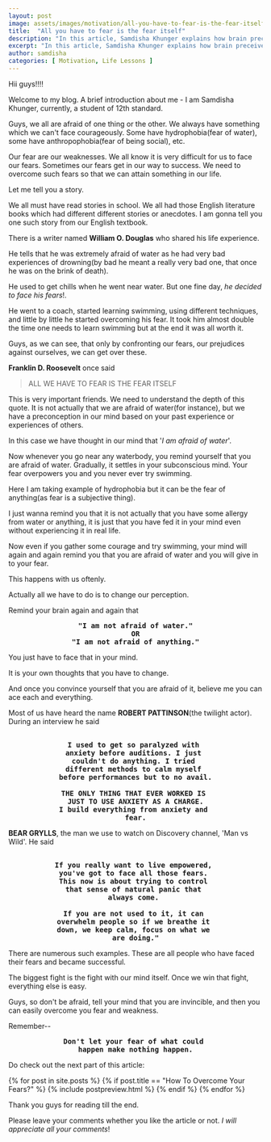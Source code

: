 ```yaml
---
layout: post
image: assets/images/motivation/all-you-have-to-fear-is-the-fear-itself/thumbnail.jpg
title:  "All you have to fear is the fear itself"
description: "In this article, Samdisha Khunger explains how brain preceives fear and makes preconceptions regarding it and how fear is just a product of our brain."
excerpt: "In this article, Samdisha Khunger explains how brain preceives fear and makes preconceptions regarding it and how fear is just a product of our..."
author: samdisha
categories: [ Motivation, Life Lessons ]
---
```


Hii guys!!!!

Welcome to my blog. A brief introduction about me - I am Samdisha Khunger, currently, a student of 12th standard. 

Guys, we all are afraid of one thing or the other. We always have something which we can't face courageously. Some have hydrophobia(fear of water), some have anthropophobia(fear of being social), etc.

Our fear are our weaknesses. We all know it is very difficult for us to face our fears. Sometimes our fears get in our way to success. We need to overcome such fears so that we can attain something in our life.

Let me tell you a story.

We all must have read stories in school. We all had those English literature books which had different different stories or anecdotes. I am gonna tell you one such story from our English textbook.

There is a writer named **William O. Douglas** who shared his life experience.

He tells that he was extremely afraid of water as he had very bad experiences of drowning(by bad he meant a really very bad one, that once he was on the brink of death).

He used to get chills when he went near water. But one fine day, *he decided to face his fears*!.

He went to a coach, started learning swimming, using different techniques, and little by little he started overcoming his fear. It took him almost double the time one needs to learn swimming but at the end it was all worth it.

Guys, as we can see, that only by confronting our fears, our prejudices against ourselves, we can get over these.

**Franklin D. Roosevelt** once said

> ALL WE HAVE TO FEAR IS THE FEAR ITSELF

This is very important friends. We need to understand the depth of this quote. It is not actually that we are afraid of water(for instance), but we have a preconception in our mind based on your past experience or experiences of others.

In this case we have thought in our mind that '*I am afraid of water*'. 

Now whenever you go near any waterbody, you remind yourself that you are afraid of water. Gradually, it settles in your subconscious mind. Your fear overpowers you and you never ever try swimming.

Here I am taking example of hydrophobia but it can be the fear of anything(as fear is a subjective thing).

I just wanna remind you that it is not actually that you have some allergy from water or anything, it is just that you have fed it in your mind even without experiencing it in real life.

Now even if you gather some courage and try swimming, your mind will again and again remind you that you are afraid of water and you will give in to your fear.

This happens with us oftenly.

Actually all we have to do is to change our perception.

Remind your brain again and again that

<pre>
<b><center>"I am not afraid of water."
<center>OR</center>"I am not afraid of anything."</center></b></pre>

You just have to face that in your mind.

It is your own thoughts that you have to change.

And once you convince yourself that you are afraid of it, believe me you can ace each and everything.

Most of us have heard the name **ROBERT PATTINSON**(the twilight actor). During an interview he said

<pre><center><b>
I used to get so paralyzed with 
anxiety before auditions. I just 
couldn't do anything. I tried 
different methods to calm myself 
before performances but to no avail.

THE ONLY THING THAT EVER WORKED IS 
JUST TO USE ANXIETY AS A CHARGE.
I build everything from anxiety and 
fear.</b></center></pre>

**BEAR GRYLLS**, the man we use to watch on Discovery channel, 'Man vs Wild'. He said

<pre><center><b>
If you really want to live empowered, 
you've got to face all those fears. 
This now is about trying to control 
that sense of natural panic that 
always come. 

If you are not used to it, it can 
overwhelm people so if we breathe it 
down, we keep calm, focus on what we 
are doing."</b></center></pre>

There are numerous such examples. These are all people who have faced their fears and became successful.

The biggest fight is the fight with our mind itself. Once we win that fight, everything else is easy.

Guys, so don't be afraid, tell your mind that you are invincible, and then you can easily overcome you fear and weakness.

Remember--

<pre><center><b>Don't let your fear of what could 
happen make nothing happen.</b></center></pre>

Do check out the next part of this article:

{% for post in site.posts %} 
    {% if post.title == "How To Overcome Your Fears?" %}
        {% include postpreview.html %}
    {% endif %}
{% endfor %}

Thank you guys for reading till the end.

Please leave your comments whether you like the article or not. *I will appreciate all your comments*!
